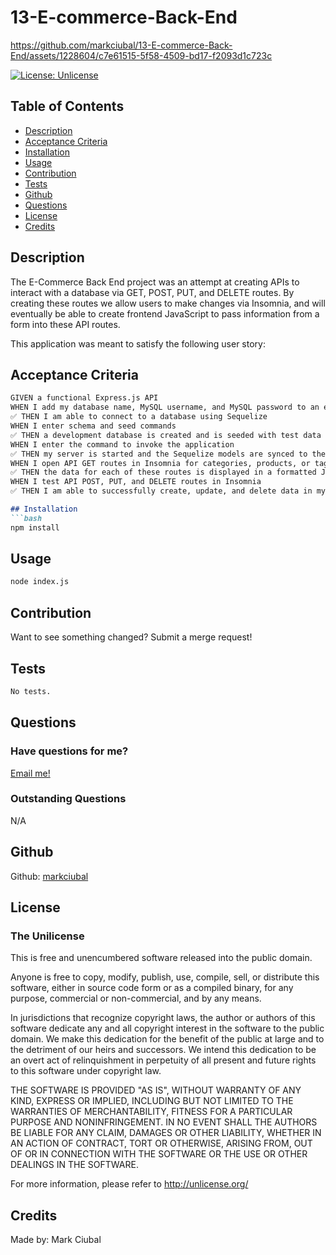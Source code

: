 # 13-E-commerce-Back-End

https://github.com/markciubal/13-E-commerce-Back-End/assets/1228604/c7e61515-5f58-4509-bd17-f2093d1c723c

[![License: Unlicense](https://img.shields.io/badge/license-Unlicense-blue.svg)](http://unlicense.org/)

## Table of Contents
- [Description](#description)
- [Acceptance Criteria](#acceptance-criteria)
- [Installation](#installation)
- [Usage](#usage)
- [Contribution](#contribution)
- [Tests](#tests)
- [Github](#github)
- [Questions](#questions)
- [License](#license)
- [Credits](#credits)

## Description
The E-Commerce Back End project was an attempt at creating APIs to interact with a database via GET, POST, PUT, and DELETE routes. By creating these routes we allow users to make changes via Insomnia, and will eventually be able to create frontend JavaScript to pass information from a form into these API routes.

This application was meant to satisfy the following user story:


## Acceptance Criteria

```md
GIVEN a functional Express.js API
WHEN I add my database name, MySQL username, and MySQL password to an environment variable file
✅ THEN I am able to connect to a database using Sequelize
WHEN I enter schema and seed commands
✅ THEN a development database is created and is seeded with test data
WHEN I enter the command to invoke the application
✅ THEN my server is started and the Sequelize models are synced to the MySQL database
WHEN I open API GET routes in Insomnia for categories, products, or tags
✅ THEN the data for each of these routes is displayed in a formatted JSON
WHEN I test API POST, PUT, and DELETE routes in Insomnia
✅ THEN I am able to successfully create, update, and delete data in my database

## Installation
```bash
npm install
```

## Usage
```bash
node index.js
```

## Contribution
Want to see something changed? Submit a merge request!

## Tests
```bash
No tests.
```

## Questions
### Have questions for me?
[Email me!](mailto:mark.ciubal@gmail.com)

### Outstanding Questions
N/A

## Github
Github: [markciubal](https://www.github.com/markciubal)

## License

### The Unilicense

This is free and unencumbered software released into the public domain.

Anyone is free to copy, modify, publish, use, compile, sell, or distribute this software, either in source code form or as a compiled binary, for any purpose, commercial or non-commercial, and by any means.

In jurisdictions that recognize copyright laws, the author or authors of this software dedicate any and all copyright interest in the software to the public domain. We make this dedication for the benefit of the public at large and to the detriment of our heirs and successors. We intend this dedication to be an overt act of relinquishment in perpetuity of all present and future rights to this software under copyright law.

THE SOFTWARE IS PROVIDED "AS IS", WITHOUT WARRANTY OF ANY KIND, EXPRESS OR IMPLIED, INCLUDING BUT NOT LIMITED TO THE WARRANTIES OF MERCHANTABILITY, FITNESS FOR A PARTICULAR PURPOSE AND NONINFRINGEMENT. IN NO EVENT SHALL THE AUTHORS BE LIABLE FOR ANY CLAIM, DAMAGES OR OTHER LIABILITY, WHETHER IN AN ACTION OF CONTRACT, TORT OR OTHERWISE, ARISING FROM, OUT OF OR IN CONNECTION WITH THE SOFTWARE OR THE USE OR OTHER DEALINGS IN THE SOFTWARE.

For more information, please refer to <http://unlicense.org/>

## Credits
Made by: Mark Ciubal
